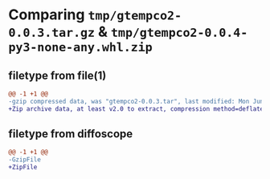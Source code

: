 # Comparing `tmp/gtempco2-0.0.3.tar.gz` & `tmp/gtempco2-0.0.4-py3-none-any.whl.zip`

## filetype from file(1)

```diff
@@ -1 +1 @@
-gzip compressed data, was "gtempco2-0.0.3.tar", last modified: Mon Jun 12 05:00:28 2023, max compression
+Zip archive data, at least v2.0 to extract, compression method=deflate
```

## filetype from diffoscope

```diff
@@ -1 +1 @@
-GzipFile
+ZipFile
```

